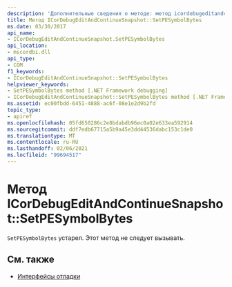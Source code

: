 ```yaml
---
description: 'Дополнительные сведения о методе: метод icordebugeditandcontinuesnapshot:: Сетпесимболбитес'
title: Метод ICorDebugEditAndContinueSnapshot::SetPESymbolBytes
ms.date: 03/30/2017
api_name:
- ICorDebugEditAndContinueSnapshot.SetPESymbolBytes
api_location:
- mscordbi.dll
api_type:
- COM
f1_keywords:
- ICorDebugEditAndContinueSnapshot::SetPESymbolBytes
helpviewer_keywords:
- SetPESymbolBytes method [.NET Framework debugging]
- ICorDebugEditAndContinueSnapshot::SetPESymbolBytes method [.NET Framework debugging]
ms.assetid: ec00fbdd-6451-4888-ac6f-08e1e2d9b2fd
topic_type:
- apiref
ms.openlocfilehash: 05fd650286c2e8bdabdb96ec0a02e633ea592914
ms.sourcegitcommit: ddf7edb67715a5b9a45e3dd44536dabc153c1de0
ms.translationtype: MT
ms.contentlocale: ru-RU
ms.lasthandoff: 02/06/2021
ms.locfileid: "99694517"
---
```

# <a name="icordebugeditandcontinuesnapshotsetpesymbolbytes-method"></a>Метод ICorDebugEditAndContinueSnapshot::SetPESymbolBytes

`SetPESymbolBytes` устарел. Этот метод не следует вызывать.  
  
## <a name="see-also"></a>См. также

- [Интерфейсы отладки](debugging-interfaces.md)

